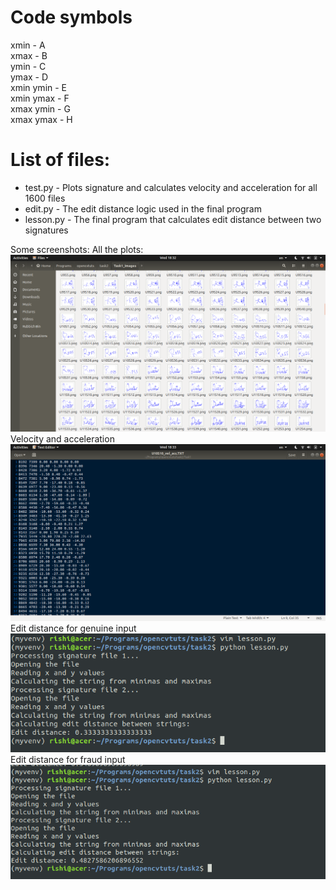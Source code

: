 # Code symbols

xmin - A  
xmax - B  
ymin - C  
ymax - D  
xmin ymin - E  
xmin ymax - F  
xmax ymin - G  
xmax ymax - H 

# List of files:
- test.py - Plots signature and calculates velocity and acceleration for all 1600 files  
- edit.py - The edit distance logic used in the final program  
- lesson.py - The final program that calculates edit distance between two signatures 

Some screenshots:
All the plots:
![All the plots](images/all_plots.png)
Velocity and acceleration
![Velocity and acceleration](images/velocity_acceleration.png)
Edit distance for genuine input
![Genuine Output](images/genuine_output.png)
Edit distance for fraud input
![Fraud Output](images/fraud_output.png)
